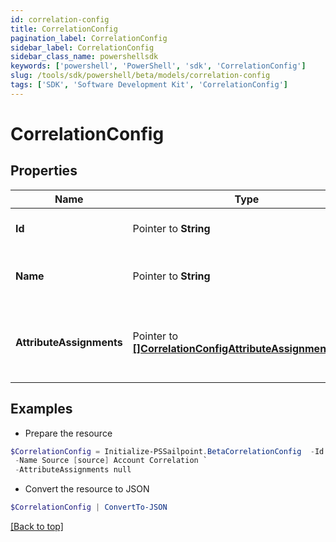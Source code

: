 ```yaml
---
id: correlation-config
title: CorrelationConfig
pagination_label: CorrelationConfig
sidebar_label: CorrelationConfig
sidebar_class_name: powershellsdk
keywords: ['powershell', 'PowerShell', 'sdk', 'CorrelationConfig'] 
slug: /tools/sdk/powershell/beta/models/correlation-config
tags: ['SDK', 'Software Development Kit', 'CorrelationConfig']
---
```



# CorrelationConfig

## Properties

Name | Type | Description | Notes
------------ | ------------- | ------------- | -------------
**Id** |  Pointer to **String** | The ID of the correlation configuration. | [optional] 
**Name** |  Pointer to **String** | The name of the correlation configuration. | [optional] 
**AttributeAssignments** |  Pointer to [**[]CorrelationConfigAttributeAssignmentsInner**](correlation-config-attribute-assignments-inner) | The list of attribute assignments of the correlation configuration. | [optional] 

## Examples

- Prepare the resource
```powershell
$CorrelationConfig = Initialize-PSSailpoint.BetaCorrelationConfig  -Id 2c9180835d191a86015d28455b4a2329 `
 -Name Source [source] Account Correlation `
 -AttributeAssignments null
```

- Convert the resource to JSON
```powershell
$CorrelationConfig | ConvertTo-JSON
```


[[Back to top]](#) 

